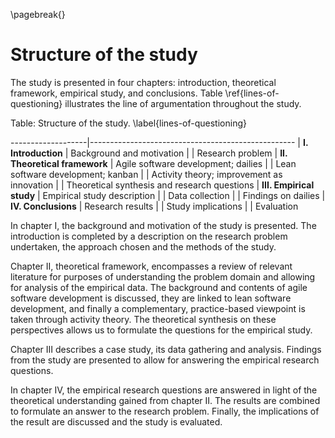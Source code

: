 
\pagebreak{}

# Structure of the study

The study is presented in four chapters: introduction, theoretical framework, empirical study, and conclusions. Table \ref{lines-of-questioning} illustrates the line of argumentation throughout the study.


Table: Structure of the study. \label{lines-of-questioning}

-------------------|---------------------------------------------------
| **I. Introduction**           | Background and motivation
|                               | Research problem
| **II. Theoretical framework** | Agile software development; dailies
|                               | Lean software development; kanban
|                               | Activity theory; improvement as innovation
|                               | Theoretical synthesis and research questions
| **III. Empirical study**      | Empirical study description
|                               | Data collection
|                               | Findings on dailies
| **IV. Conclusions**           | Research results
|                               | Study implications
|                               | Evaluation

In chapter I, the background and motivation of the study is presented. The introduction is completed by a description on the research problem undertaken, the approach chosen and the methods of the study.

Chapter II, theoretical framework, encompasses a review of relevant literature for purposes of understanding the problem domain and allowing for analysis of the empirical data. The background and contents of agile software development is discussed, they are linked to lean software development, and finally a complementary, practice-based viewpoint is taken through activity theory. The theoretical synthesis on these perspectives allows us to formulate the questions for the empirical study.

Chapter III describes a case study, its data gathering and analysis. Findings from the study are presented to allow for answering the empirical research questions.

In chapter IV, the empirical research questions are answered in light of the theoretical understanding gained from chapter II. The results are combined to formulate an answer to the research problem. Finally, the implications of the result are discussed and the study is evaluated.
